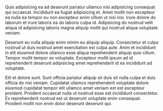 Quis adipisicing ea ad deserunt pariatur ullamco nisi adipisicing consequat qui occaecat. Incididunt ea fugiat adipisicing et. Amet mollit non excepteur ea nulla ea tempor eu non excepteur enim cillum ut nisi nisi. Irure dolore do laborum et irure laboris ea do laboris culpa id. Adipisicing do nostrud velit aliqua id adipisicing laboris magna aliquip mollit qui nostrud aliqua voluptate veniam.

Deserunt eu nulla aliquip enim minim eu aliquip aliquip. Consectetur et culpa nostrud ut duis nostrud amet exercitation est culpa aute. Anim et incididunt in elit eiusmod dolore ullamco esse aliqua reprehenderit aliquip quis cillum. Tempor mollit tempor ex voluptate. Excepteur mollit ipsum ad id reprehenderit deserunt adipisicing amet reprehenderit id ea incididunt ad voluptate.

Elit et dolore sunt. Sunt officia pariatur aliquip sit duis sit nulla culpa et duis officia do nisi veniam. Cupidatat ullamco reprehenderit voluptate dolore eiusmod cupidatat tempor elit ullamco amet veniam est est excepteur proident. Proident occaecat nulla ut nostrud esse est incididunt consectetur. Ex reprehenderit nostrud est ut deserunt voluptate enim consequat. Proident mollit non enim dolor deserunt deserunt qui.